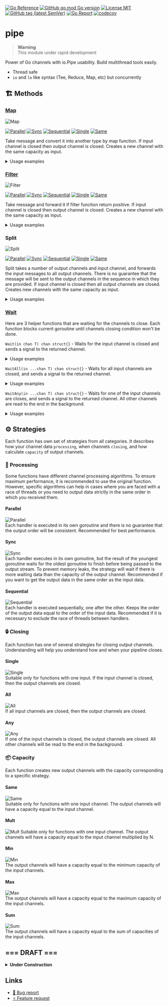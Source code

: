 <!-- Badges -->

[![Go Reference](https://pkg.go.dev/badge/github.com/msacore/pipe.svg)](https://pkg.go.dev/github.com/msacore/pipe)
[![GitHub go.mod Go version](https://img.shields.io/github/go-mod/go-version/msacore/pipe)](go.mod)
[![License MIT](https://img.shields.io/github/license/msacore/pipe)](LICENSE)
[![GitHub tag (latest SemVer)](https://img.shields.io/github/v/tag/msacore/pipe)](https://github.com/msacore/pipe/releases)
[![Go Report](https://goreportcard.com/badge/github.com/overred/xout)](https://goreportcard.com/report/github.com/overred/xout)
[![codecov](https://codecov.io/gh/msacore/pipe/branch/main/graph/badge.svg?token=E8OCREETC0)](https://codecov.io/gh/msacore/pipe)

<!-- Inner Badges Links -->

[Parallel]: assets/strategies/parallel.svg
[Sync]: assets/strategies/sync.svg
[Sequential]: assets/strategies/sequential.svg

[Single]: assets/strategies/single.svg
[All]: assets/strategies/all.svg
[Any]: assets/strategies/any.svg

[Same]: assets/strategies/same.svg
[Mult]: assets/strategies/mult.svg
[Min]: assets/strategies/min.svg
[Max]: assets/strategies/max.svg
[Sum]: assets/strategies/sum.svg

<!-- README -->

# pipe

> **Warning**  
> This module under rapid development

Power of Go channels with io.Pipe usability.
Build multithread tools easily.

- Thread safe
- `io` and `lo` like syntax (Tee, Reduce, Map, etc) but concurrently

## :building_construction: Methods

### [Map](map.go)

![Map](assets/methods/map.svg)

[![Parallel]](#parallel)
[![Sync]](#sync)
[![Sequential]](#sequential)
[![Single]](#single)
[![Same]](#same)

Take message and convert it into another type by map function.
If input channel is closed then output channel is closed.
Creates a new channel with the same capacity as input.

<details> 
  <summary>Usage examples</summary>

```go
// input := make(chan int, 4) with random values.
// Say, the input contains [1, 2, 3]

// Parallel strategy
// Best performance (Multiple goroutines)

output := Map(func(value int) string { 
    fmt.Print(value)
    return fmt.Sprintf("val: %d", value) 
}, input)
// stdout: 2 1 3
// output: ["val: 2", "val: 1", "val: 3"] 

// Sync strategy
// Consistent ordering (Multiple goroutines with sequential output)

output := MapSync(func(value int) string { 
    fmt.Print(value)
    return fmt.Sprintf("val: %d", value) 
}, input)
// stdout: 2 1 3
// output: ["val: 1", "val: 2", "val: 3"] 

// Sequential strategy
// Preventing thread race (Single goroutine)

output := MapSequential(func(value int) string { 
    fmt.Print(value)
    return fmt.Sprintf("val: %d", value) 
}, input)
// stdout: 1 2 3
// output: ["val: 1", "val: 2", "val: 3"] 
```

</details>

### [Filter](filter.go)

![Filter](assets/methods/filter.svg)

[![Parallel]](#parallel)
[![Sync]](#sync)
[![Sequential]](#sequential)
[![Single]](#single)
[![Same]](#same)

Take message and forward it if filter function return positive.
If input channel is closed then output channel is closed.
Creates a new channel with the same capacity as input.

<details> 
  <summary>Usage examples</summary>

```go
// input := make(chan int, 4) with random values.
// Say, the input contains [1, 2, 3, 4]

// Parallel strategy
// Best performance (Multiple goroutines)

output := Filter(func(value int) bool {
  fmt.Print(value)
    return value % 2 == 0
}, input)
// stdout: 4 1 2 3
// output: [4 2]

// Sync strategy
// Consistent ordering (Multiple goroutines with sequential output)

output := FilterSync(func(value int) bool {
  fmt.Print(value)
    return value % 2 == 0
}, input)
// stdout: 4 1 2 3
// output: [2 4]

// Sequential strategy
// Preventing thread race (Single goroutine)

output := FilterSequential(func(value int) bool {
  fmt.Print(value)
    return value % 2 == 0
}, input)
// stdout: 1 2 3 4
// output: [2 4]
```

</details>

### Split

![Split](assets/methods/split.svg)

[![Parallel]](#parallel)
[![Sync]](#sync)
[![Sequential]](#sequential)
[![Single]](#single)
[![Same]](#same)

Split takes a number of output channels and input channel, and forwards the input
messages to all output channels.
There is no guarantee that the message will be sent to the output channels in the
sequence in which they are provided.
If input channel is closed then all output channels are closed.
Creates new channels with the same capacity as input.

<details> 
  <summary>Usage examples</summary>

```go
// input := make(chan int, 4) with random values.
// Say, the input contains [1, 2, 3, 4]

// Parallel strategy
// Best performance (Multiple goroutines)

outs := Split(2, input)
// The gaps demonstrate uneven recording in the channels
// outs[0]: [2,    1, 3   ]
// outs[1]: [   1, 3,    2]

// Sync strategy
// Consistent ordering (Multiple goroutines with sequential output)

outs := SplitSync(2, input)
// The gaps demonstrate uneven recording in the channels
// outs[0]: [1,    2, 3   ]
// outs[1]: [   1, 2,    3]

// Sequential strategy
// Preventing thread race (Single goroutine)

outs := SplitSequential(2, input)
// The gaps demonstrate uneven recording in the channels
// outs[0]: [1,    2,    3   ]
// outs[1]: [   1,    2,    3]

// Also we have several shortcut functions like:

out1, out2 := Split2(input)
out1, out2, out3 := Split3(input)
```

</details>

### [Wait](wait.go)

Here are 3 helper functions that are waiting for the channels to close.
Each function blocks current goroutine until channels closing condition won't be done.

`Wait(in chan T) chan struct{}` - Waits for the input channel is closed and sends a signal to the returned channel.

<details> 
  <summary>Usage examples</summary>

```go
<-Wait(input1)
select {
  case <-Wait(input2):
  case <-Wait(input3):
}
// Will executed after input1 closed and input2 or input3 closed
```

</details>

`WaitAll(in ...chan T) chan struct{}` - Waits for all input channels are closed, and sends a signal to the returned channel.

<details> 
  <summary>Usage examples</summary>

```go
<-WaitAll(input1, input2)
// Will executed after input1 AND input2 closed

// It's equal:
<-Wait(input1)
<-Wait(input2)
```

</details>

`WaitAny(in ...chan T) chan struct{}` - Waits for one of the input channels are closes, and sends a signal to the returned channel. All other channels are read to the end in the background.

<details> 
  <summary>Usage examples</summary>

```go
<-WaitAny(input1, input2)
// Will executed after input1 OR input2 closed

// It's equal:
select {
  case <-Wait(input1):
  case <-Wait(input2):
}
```

</details>

## :gear: Strategies

Each function has own set of strategies from all categories.
It describes how your channel data `processing`, when channels `closing`, and how calculate `capacity` of output channels.

### :arrows_counterclockwise: Processing

Some functions have different channel processing algorithms. To ensure maximum performance, it is recommended to use the original function. However, specific algorithms can help in cases where you are faced with a race of threads or you need to output data strictly in the same order in which you received them.

#### Parallel

![Parallel]  
Each handler is executed in its own goroutine and there is no guarantee that the output order will be consistent. Recommended for best performance.

#### Sync

![Sync]  
Each handler executes in its own goroutine, but the result of the youngest goroutine waits for the oldest goroutine to finish before being passed to the output stream. To prevent memory leaks, the strategy will wait if there is more waiting data than the capacity of the output channel. Recommended if you want to get the output data in the same order as the input data.

#### Sequential

![Sequential]  
Each handler is executed sequentially, one after the other. Keeps the order of the output data equal to the order of the input data. Recommended if it is necessary to exclude the race of threads between handlers.

### :lock: Closing

Each function has one of several strategies for closing output channels. Understanding will help you understand how and when your pipeline closes.

#### Single

![Single]  
Suitable only for functions with one input. If the input channel is closed, then the output channels are closed.

#### All

![All]  
If all input channels are closed, then the output channels are closed.

#### Any

![Any]  
If one of the input channels is closed, the output channels are closed. All other channels will be read to the end in the background.

### :package: Capacity

Each function creates new output channels with the capacity corresponding to a specific strategy.

#### Same

![Same]  
Suitable only for functions with one input channel. The output channels will have a capacity equal to the input channel.

#### Mult

![Mult] 
Suitable only for functions with one input channel. The output channels will have a capacity equal to the input channel multiplied by N.

#### Min

![Min]  
The output channels will have a capacity equal to the minimum capacity of the input channels.

#### Max

![Max]  
The output channels will have a capacity equal to the maximum capacity of the input channels.

#### Sum

![Sum]  
The output channels will have a capacity equal to the sum of capacities of the input channels.

## === DRAFT ===

<details> 
  <summary><b>Under Construction</b></summary>

### Spread

> **Warning**  
> This function under construction

![Spread](assets/methods/spread.svg)

![Sequential] ![Single] ![Same]

Take next message and forward it to next output channel.
If input channel is closed then all output channels are closed.
Randomization algorithm is `Round Robin` or `random`.
Creates new channels with the same capacity as input.

### Join

> **Warning**  
> This function under construction

![Join](assets/methods/join.svg)

![Sequential] ![All] ![Sum]

Take next available message from any input and forward it to output.
If all input channels are closed then output channel is closed.
Creates new channel with sum of capacities of input channels.

### Merge

> **Warning**  
> This function under construction

![Merge](assets/methods/merge.svg)

![Parallel] ![Sync] ![Sequential] ![Any] ![Min]

Take next message from all channels (wait for data) and send new message into output.
If one of input channels is closed then output channel is closed.
All other input channels will be read till end in background.
Creates new channel with minimal capacity of input channels.

### Route

> **Warning**  
> This function under construction

![Route](assets/methods/route.svg)

![Parallel] ![Sync] ![Sequential] ![Single] ![Same]

Take next message from input and forward it to one of output channels by route function.
If input channel is closed then all output channels are closed.
Creates new channels with the same capacity as input.

### Replicate

> **Warning**  
> This function under construction

![Replicate](assets/methods/replicate.svg)

![Sequential] ![Single] ![Mult]

Take next message from input and forward copies to output.
If input channel is closed then all output channels are closed.
Creates new channel with the same capacity as input multiplied by N.

### Reduce

> **Warning**  
> This function under construction

![Reduce](assets/methods/reduce.svg)

![Sequential] ![Single] ![Same]

Take several next messages from input and send new message to output.
If input channel is closed then all output channels are closed.
Creates new channel with the same capacity as input.

</details>

## Links

- [🐞 Bug report](https://github.com/msacore/pipe/issues/new?assignees=jkulvich&labels=bug&projects=&template=%F0%9F%90%9E-bug-report.md&title=%5BBUG%5D)
- [⭐️ Feature request](https://github.com/msacore/pipe/issues/new?assignees=jkulvich&labels=enhancement&projects=&template=%E2%AD%90%EF%B8%8F-feature-request.md&title=%E2%AD%90%EF%B8%8F+%5BFEATURE%5D%3A+)
